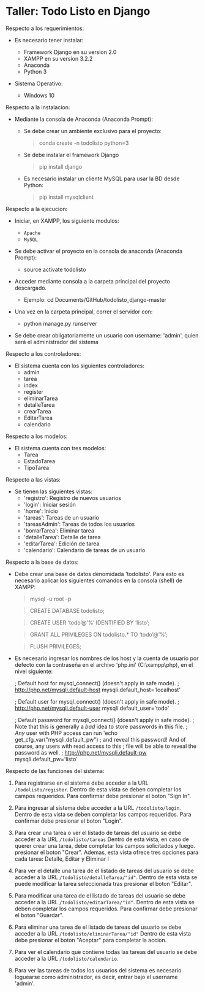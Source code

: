 # Taller: Todo Listo en Django

Respecto a los requerimientos:

  * Es necesario tener instalar:
    * Framework Django en su version 2.0
    * XAMPP en su version 3.2.2
    * Anaconda
    * Python 3

  * Sistema Operativo:
    * Windows 10

Respecto a la instalacion:

  * Mediante la consola de Anaconda (Anaconda Prompt):

    * Se debe crear un ambiente exclusivo para el proyecto:
      > conda create -n todolisto python=3

    * Se debe instalar el framework Django
      > pip install django
    
    * Es necesario instalar un cliente MySQL para usar la BD desde Python:
      > pip install mysqlclient


Respecto a la ejecucion:

  * Iniciar, en XAMPP, los siguiente modulos:
    - `Apache`
    - `MySQL`

  * Se debe activar el proyecto en la consola de anaconda (Anaconda Prompt):
    - source activate todolisto
  * Acceder mediante consola a la carpeta principal del proyecto descargado.
    - Ejemplo: cd Documents/GitHub/todolisto_django-master
  * Una vez en la carpeta principal, correr el servidor con:
    - python manage.py runserver
  
  * Se debe crear obligatoriamente un usuario con username: 'admin', quien será el administrador del sistema

Respecto a los controladores:
  * El sistema cuenta con los siguientes controladores:
    - admin
    - tarea
    - index
    - register
    - eliminarTarea
    - detalleTarea
    - crearTarea
    - EditarTarea
    - calendario

  
Respecto a los modelos:

  * El sistema cuenta con tres modelos:
    - Tarea
    - EstadoTarea
    - TipoTarea

Respecto a las vistas:

  * Se tienen las siguientes vistas:
    - 'registro': Registro de nuevos usuarios
    - 'login': Iniciar sesión 
    - 'home': Inicio
    - 'tareas': Tareas de un usuario
    - 'tareasAdmin': Tareas de todos los usuarios
    - 'borrarTarea': Eliminar tarea
    - 'detalleTarea': Detalle de tarea
    - 'editarTarea': Edición de tarea
    - 'calendario': Calendario de tareas de un usuario



Respecto a la base de datos:

  * Debe crear una base de datos denomidada 'todolisto'. Para esto es necesario aplicar los siguientes comandos en la consola (shell) de XAMPP:

    > mysql -u root -p

    > CREATE DATABASE todolisto;

    > CREATE USER ‘todo’@’%’ IDENTIFIED BY ‘listo’;

    > GRANT ALL PRIVILEGES ON todolisto.* TO ‘todo’@’%’;

    > FLUSH PRIVILEGES;
  
  * Es necesario ingresar los nombres de los host y la cuenta de usuario por defecto con la contraseña en el archivo 'php.ini' (C:\xampp\php), en el nivel siguiente:

    ; Default host for mysql_connect() (doesn't apply in safe mode).
    ; http://php.net/mysqli.default-host
    mysqli.default_host='localhost'

    ; Default user for mysql_connect() (doesn't apply in safe mode).
    ; http://php.net/mysqli.default-user
    mysqli.default_user='todo'

    ; Default password for mysqli_connect() (doesn't apply in safe mode).
    ; Note that this is generally a *bad* idea to store passwords in this file.
    ; *Any* user with PHP access can run 'echo get_cfg_var("mysqli.default_pw")
    ; and reveal this password!  And of course, any users with read access to this
    ; file will be able to reveal the password as well.
    ; http://php.net/mysqli.default-pw
    mysqli.default_pw='listo'




Respecto de las funciones del sistema:

1. Para registrarse en el sistema debe acceder a la URL `/todolisto/register`. Dentro de esta vista se deben completar los campos requeridos. Para confirmar debe presionar el boton "Sign In".

2. Para ingresar al sistema debe acceder a la URL `/todolisto/login`. Dentro de esta vista se deben completar los campos requeridos. Para confirmar debe presionar el boton "Login".

3. Para crear una tarea o ver el listado de tareas del usuario se debe acceder a la URL `/todolisto/tareas`
Dentro de esta vista, en caso de querer crear una tarea, debe completar los campos solicitados y luego. presionar el boton "Crear". Ademas, esta vista ofrece tres opciones para cada tarea: Detalle, Editar y Eliminar l

4. Para ver el detalle una tarea de el listado de tareas del usuario se debe acceder a la URL `/todolisto/detalleTarea/"id"`.
Dentro de esta vista se puede modificar la tarea seleccionada tras presionar el boton "Editar".

5. Para modificar una tarea de el listado de tareas del usuario se debe acceder a la URL `/todolisto/editarTarea/"id"`. Dentro de esta vista se deben completar los campos requeridos. Para confirmar debe presionar el boton "Guardar".

5. Para eliminar una tarea de el listado de tareas del usuario se debe acceder a la URL `/todolisto/eliminarTarea/"id"`
Dentro de esta vista debe presionar el boton "Aceptar" para completar la accion.

6. Para ver el calendario que contiene todas las tareas del usuario se debe acceder a la URL `/todolisto/calendario`.

7. Para ver las tareas de todos los usuarios del sistema es necesario loguearse como administrador, es decir, entrar bajo el username 'admin'. 
 